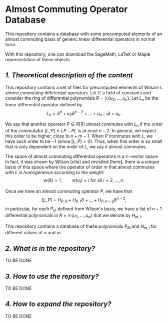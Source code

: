 # **Almost Commuting Operator Database**

This repository contains a database with some precomputed elements of an almost commuting basis of generic linear differential operators in normal form. 

With this repository, one can download the SageMath, LaTeX or Maple representation of these objects.

## *1. Theoretical description of the content*

This repository contains a set of files for precomputed elements of Wilson's almost commuting differential operators. Let $\mathbb{K}$ a field of constants and consider the ring of differential polynomials $R = \mathbb{K}\{u_2,\ldots,u_n\}$. Let $L_n$ be the linear differential operator defined by
$$L_n = \partial^n + u_2\partial^{n-2} + \ldots + u_{n-1}\partial + u_n.$$

We say that another operator $P \in R[\partial]$ *almost commutes with $L_n$* if the order of the commutator $[L,P] = LP - PL$ is at most $n-2$. In general, we expect this order to be higher, close to $n + m - 1$. When $P$ commutes with $L$, we have such order to be $-1$ (since $[L,P] = 0$). Thus, when this order is so small that is only dependent on the order of $L$, we say it almost commutes.

The space of almost commuting differential operators is a $\mathbb{K}$-vector space. In fact, it was shown by Wilson [cite] and revisited [here], there is a unique basis of this space where the operator of order $m$ that almost commutes with $L$ is *homogeneous* according to the weight:
$$w(\partial) = 1,\qquad w(u_i) = i\text{ for all }i=2,\ldots,n.$$

Once we have an almost commuting operator $P$, we have that
$$[L,P] = H_{P,0} + H_{P,1}\partial + \ldots + H_{P, n-2}\partial^{n-2},$$
in particular, for each $P_m$ defined from Wilson's basis, we have a list of $n-1$ differential polynomials in $R = \mathbb{K}\{u_2,\ldots,u_n\}$ that we denote by $H_{m,i}$.

This repository contains a database of these polynomials $P_M$ and $H_{m,i}$ for different values of $n$ and $m$.

## *2. What is in the repository?*
TO BE DONE

## *3. How to use the repository?*
TO BE DONE

## *4. How to expand the repository?*
TO BE DONE